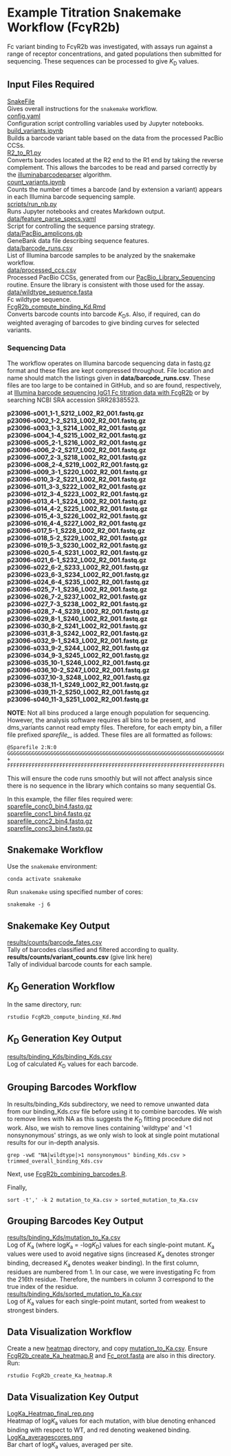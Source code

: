 # Example Titration Snakemake Workflow (FcγR2b)

Fc variant binding to FcγR2b was investigated, with assays run against a range of receptor concentrations, and gated populations then submitted for sequencing. These sequences can be processed to give *K*<sub>D</sub> values.

## Input Files Required

[SnakeFile](https://github.com/Ortlund-Laboratory/DMS_IgG1Fc/blob/main/example_titration/Snakefile)<br>
Gives overall instructions for the `snakemake` workflow.<br>
[config.yaml](https://github.com/Ortlund-Laboratory/DMS_IgG1Fc/blob/main/example_titration/config.yaml)<br>
Configuration script controlling variables used by Jupyter notebooks.<br>
[build_variants.ipynb](https://github.com/Ortlund-Laboratory/DMS_IgG1Fc/blob/main/example_titration/build_variants.ipynb)<br>
Builds a barcode variant table based on the data from the processed PacBio CCSs.<br>
[R2_to_R1.py](https://github.com/Ortlund-Laboratory/DMS_IgG1Fc/blob/main/example_titration/R2_to_R1.py)<br>
Converts barcodes located at the R2 end to the R1 end by taking the reverse complement. This allows the barcodes to be read and parsed correctly by the [illuminabarcodeparser](https://jbloomlab.github.io/dms_variants/dms_variants.illuminabarcodeparser.html#dms_variants.illuminabarcodeparser.IlluminaBarcodeParser) algorithm.<br>
[count_variants.ipynb](https://github.com/Ortlund-Laboratory/DMS_IgG1Fc/blob/main/example_titration/count_variants.ipynb)<br>
Counts the number of times a barcode (and by extension a variant) appears in each Illumina barcode sequencing sample.<br>
[scripts/run_nb.py](https://github.com/Ortlund-Laboratory/DMS_IgG1Fc/blob/main/example_titration/scripts/run_nb.py)<br>
Runs Jupyter notebooks and creates Markdown output.<br>
[data/feature_parse_specs.yaml](https://github.com/Ortlund-Laboratory/DMS_IgG1Fc/blob/main/example_titration/data/feature_parse_specs.yaml)<br>
Script for controlling the sequence parsing strategy.<br>
[data/PacBio_amplicons.gb](https://github.com/Ortlund-Laboratory/DMS_IgG1Fc/blob/main/example_titration/data/PacBio_amplicons.gb)<br>
GeneBank data file describing sequence features.<br>
[data/barcode_runs.csv](https://github.com/Ortlund-Laboratory/DMS_IgG1Fc/blob/main/example_titration/data/barcode_runs.csv)<br>
List of Illumina barcode samples to be analyzed by the snakemake workflow.<br>
[data/processed_ccs.csv](https://github.com/Ortlund-Laboratory/DMS_IgG1Fc/blob/main/example_titration/data/processed_ccs.csv)<br>
Processed PacBio CCSs, generated from our [PacBio_Library_Sequencing](https://github.com/Ortlund-Laboratory/DMS_IgG1Fc/tree/main/PacBio_Library_Sequencing) routine. Ensure the library is consistent with those used for the assay.<br>
[data/wildtype_sequence.fasta](https://github.com/Ortlund-Laboratory/DMS_IgG1Fc/blob/main/example_titration/data/wildtype_sequence.fasta)<br>
Fc wildtype sequence.<br>
[FcgR2b_compute_binding_Kd.Rmd](https://github.com/Ortlund-Laboratory/DMS_IgG1Fc/blob/main/example_titration/FcgR2b_compute_binding_Kd.Rmd)<br>
Converts barcode counts into barcode *K*<sub>D</sub>s. Also, if required, can do weighted averaging of barcodes to give binding curves for selected variants.<br>

### Sequencing Data

The workflow operates on Illumina barcode sequencing data in fastq.gz format and these files are kept compressed throughout. File location and name should match the listings given in **data/barcode_runs.csv**. These files are too large to be contained in GitHub, and so are found, respectively, at [Illumina barcode sequencing IgG1 Fc titration data with FcgR2b](https://www.ncbi.nlm.nih.gov/sra/SRX23990362[accn]) or by searching NCBI SRA accession SRR28385523.

**p23096-s001_1-1_S212_L002_R2_001.fastq.gz**<br>
**p23096-s002_1-2_S213_L002_R2_001.fastq.gz**<br>
**p23096-s003_1-3_S214_L002_R2_001.fastq.gz**<br>
**p23096-s004_1-4_S215_L002_R2_001.fastq.gz**<br>
**p23096-s005_2-1_S216_L002_R2_001.fastq.gz**<br>
**p23096-s006_2-2_S217_L002_R2_001.fastq.gz**<br>
**p23096-s007_2-3_S218_L002_R2_001.fastq.gz**<br>
**p23096-s008_2-4_S219_L002_R2_001.fastq.gz**<br>
**p23096-s009_3-1_S220_L002_R2_001.fastq.gz**<br>
**p23096-s010_3-2_S221_L002_R2_001.fastq.gz**<br>
**p23096-s011_3-3_S222_L002_R2_001.fastq.gz**<br>
**p23096-s012_3-4_S223_L002_R2_001.fastq.gz**<br>
**p23096-s013_4-1_S224_L002_R2_001.fastq.gz**<br>
**p23096-s014_4-2_S225_L002_R2_001.fastq.gz**<br>
**p23096-s015_4-3_S226_L002_R2_001.fastq.gz**<br>
**p23096-s016_4-4_S227_L002_R2_001.fastq.gz**<br>
**p23096-s017_5-1_S228_L002_R2_001.fastq.gz**<br>
**p23096-s018_5-2_S229_L002_R2_001.fastq.gz**<br>
**p23096-s019_5-3_S230_L002_R2_001.fastq.gz**<br>
**p23096-s020_5-4_S231_L002_R2_001.fastq.gz**<br>
**p23096-s021_6-1_S232_L002_R2_001.fastq.gz**<br>
**p23096-s022_6-2_S233_L002_R2_001.fastq.gz**<br>
**p23096-s023_6-3_S234_L002_R2_001.fastq.gz**<br>
**p23096-s024_6-4_S235_L002_R2_001.fastq.gz**<br>
**p23096-s025_7-1_S236_L002_R2_001.fastq.gz**<br>
**p23096-s026_7-2_S237_L002_R2_001.fastq.gz**<br>
**p23096-s027_7-3_S238_L002_R2_001.fastq.gz**<br>
**p23096-s028_7-4_S239_L002_R2_001.fastq.gz**<br>
**p23096-s029_8-1_S240_L002_R2_001.fastq.gz**<br>
**p23096-s030_8-2_S241_L002_R2_001.fastq.gz**<br>
**p23096-s031_8-3_S242_L002_R2_001.fastq.gz**<br>
**p23096-s032_9-1_S243_L002_R2_001.fastq.gz**<br>
**p23096-s033_9-2_S244_L002_R2_001.fastq.gz**<br>
**p23096-s034_9-3_S245_L002_R2_001.fastq.gz**<br>
**p23096-s035_10-1_S246_L002_R2_001.fastq.gz**<br>
**p23096-s036_10-2_S247_L002_R2_001.fastq.gz**<br>
**p23096-s037_10-3_S248_L002_R2_001.fastq.gz**<br>
**p23096-s038_11-1_S249_L002_R2_001.fastq.gz**<br>
**p23096-s039_11-2_S250_L002_R2_001.fastq.gz**<br>
**p23096-s040_11-3_S251_L002_R2_001.fastq.gz**<br>

**NOTE**: Not all bins produced a large enough population for sequencing. However, the analysis software requires all bins to be present, and dms_variants cannot read empty files. Therefore, for each empty bin, a filler file prefixed *sparefile_*, is added. These files are all formatted as follows:

```
@Sparefile 2:N:0
GGGGGGGGGGGGGGGGGGGGGGGGGGGGGGGGGGGGGGGGGGGGGGGGGGGGGGGGGGGGGGGGGGGGGGGGGGGGGGGGGGGGGGGGGGGGGGGGGGGGG
+
FFFFFFFFFFFFFFFFFFFFFFFFFFFFFFFFFFFFFFFFFFFFFFFFFFFFFFFFFFFFFFFFFFFFFFFFFFFFFFFFFFFFFFFFFFFFFFFFFFFFF
```
This will ensure the code runs smoothly but will not affect analysis since there is no sequence in the library which contains so many sequential Gs.

In this example, the filler files required were:<br>
[sparefile_conc0_bin4.fastq.gz](https://github.com/Ortlund-Laboratory/DMS_IgG1Fc/blob/main/example_titration/sparefile_conc0_bin4.fastq.gz)<br>
[sparefile_conc1_bin4.fastq.gz](https://github.com/Ortlund-Laboratory/DMS_IgG1Fc/blob/main/example_titration/sparefile_conc1_bin4.fastq.gz)<br>
[sparefile_conc2_bin4.fastq.gz](https://github.com/Ortlund-Laboratory/DMS_IgG1Fc/blob/main/example_titration/sparefile_conc2_bin4.fastq.gz)<br>
[sparefile_conc3_bin4.fastq.gz](https://github.com/Ortlund-Laboratory/DMS_IgG1Fc/blob/main/example_titration/sparefile_conc3_bin4.fastq.gz)<br>

## Snakemake Workflow

Use the `snakemake` environment:

`conda activate snakemake`

Run `snakemake` using specified number of cores:

`snakemake -j 6`

## Snakemake Key Output

[results/counts/barcode_fates.csv](https://github.com/Ortlund-Laboratory/DMS_IgG1Fc/blob/main/example_titration/results/counts/barcode_fates.csv)<br>
Tally of barcodes classified and filtered according to quality.<br>
**results/counts/variant_counts.csv** (give link here)<br>
Tally of individual barcode counts for each sample.<br>

## *K*<sub>D</sub> Generation Workflow

In the same directory, run:

```
rstudio FcgR2b_compute_binding_Kd.Rmd
```

## *K*<sub>D</sub> Generation Key Output

[results/binding_Kds/binding_Kds.csv](https://github.com/Ortlund-Laboratory/DMS_IgG1Fc/blob/main/example_titration/results/binding_Kds/binding_Kds.csv)<br>
Log of calculated *K*<sub>D</sub> values for each barcode.<br>

## Grouping Barcodes Workflow

In results/binding_Kds subdirectory, we need to remove unwanted data from our binding_Kds.csv file before using it to combine barcodes. We wish to remove lines with NA as this suggests the *K*<sub>D</sub> fitting procedure did not work. Also, we wish to remove lines containing 'wildtype' and '<1 nonsynonymous' strings, as we only wish to look at single point mutational results for our in-depth analysis.

```
grep -vwE "NA|wildtype|>1 nonsynonymous" binding_Kds.csv > trimmed_overall_binding_Kds.csv
```

Next, use [FcgR2b_combining_barcodes.R](https://github.com/Ortlund-Laboratory/DMS_IgG1Fc/blob/main/example_titration/results/binding_Kds/FcgR2b_combining_barcodes.R).

Finally,
```
sort -t',' -k 2 mutation_to_Ka.csv > sorted_mutation_to_Ka.csv
```

## Grouping Barcodes Key Output

[results/binding_Kds/mutation_to_Ka.csv](https://github.com/Ortlund-Laboratory/DMS_IgG1Fc/blob/main/example_titration/results/binding_Kds/mutation_to_Ka.csv)<br>
Log of *K*<sub>a</sub> (where log*K*<sub>a</sub> = -log*K*<sub>D</sub>) values for each single-point mutant. *K*<sub>a</sub> values were used to avoid negative signs (increased *K*<sub>a</sub> denotes stronger binding, decreased *K*<sub>a</sub> denotes weaker binding). In the first column, residues are numbered from 1. In our case, we were investigating Fc from the 216th residue. Therefore, the numbers in column 3 correspond to the true index of the residue.<br>
[results/binding_Kds/sorted_mutation_to_Ka.csv](https://github.com/Ortlund-Laboratory/DMS_IgG1Fc/blob/main/example_titration/results/binding_Kds/sorted_mutation_to_Ka.csv)<br>
Log of *K*<sub>a</sub> values for each single-point mutant, sorted from weakest to strongest binders.<br>

## Data Visualization Workflow

Create a new [heatmap](https://github.com/Ortlund-Laboratory/DMS_IgG1Fc/tree/main/example_titration/heatmap) directory, and copy [mutation_to_Ka.csv](https://github.com/Ortlund-Laboratory/DMS_IgG1Fc/blob/main/example_titration/results/binding_Kds/mutation_to_Ka.csv). Ensure [FcgR2b_create_Ka_heatmap.R](https://github.com/Ortlund-Laboratory/DMS_IgG1Fc/blob/main/example_titration/heatmap/FcgR2b_create_Ka_heatmap.R) and [Fc_prot.fasta](https://github.com/Ortlund-Laboratory/DMS_IgG1Fc/blob/main/example_titration/heatmap/Fc_prot.fasta) are also in this directory. Run:

```
rstudio FcgR2b_create_Ka_heatmap.R
```

## Data Visualization Key Output

[LogKa_Heatmap_final_rep.png](https://github.com/Ortlund-Laboratory/DMS_IgG1Fc/blob/main/example_titration/heatmap/LogKa_Heatmap_final_rep.png)<br>
Heatmap of log*K*<sub>a</sub> values for each mutation, with blue denoting enhanced binding with respect to WT, and red denoting weakened binding.<br>
[LogKa_averagescores.png](https://github.com/Ortlund-Laboratory/DMS_IgG1Fc/blob/main/example_titration/heatmap/LogKa_averagescores.png)<br>
Bar chart of log*K*<sub>a</sub> values, averaged per site.
